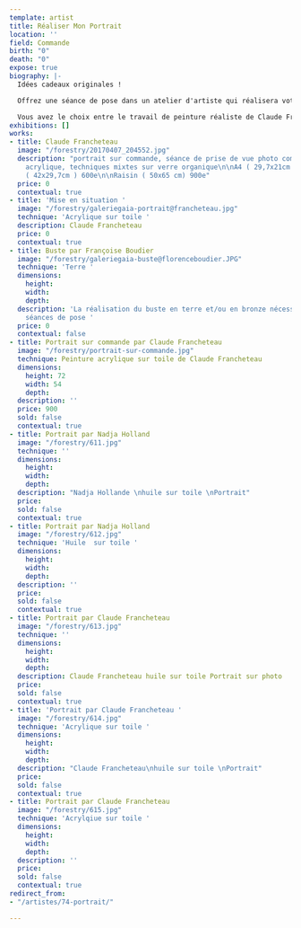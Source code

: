```yaml
---
template: artist
title: Réaliser Mon Portrait
location: ''
field: Commande
birth: "0"
death: "0"
expose: true
biography: |-
  Idées cadeaux originales !

  Offrez une séance de pose dans un atelier d'artiste qui réalisera votre portait ou celui d'une personne qui vous est cher.

  Vous avez le choix entre le travail de peinture réaliste de Claude Francheteau, la peinture plus onirique de Nadja Hollande et enfin les bustes en terre ou bronze de Françoise Boudier.
exhibitions: []
works:
- title: Claude Francheteau
  image: "/forestry/20170407_204552.jpg"
  description: "portrait sur commande, séance de prise de vue photo comprise  \npeinture
    acrylique, techniques mixtes sur verre organique\n\nA4 ( 29,7x21cm ) 450e\n\nA3
    ( 42x29,7cm ) 600e\n\nRaisin ( 50x65 cm) 900e"
  price: 0
  contextual: true
- title: 'Mise en situation '
  image: "/forestry/galeriegaia-portrait@francheteau.jpg"
  technique: 'Acrylique sur toile '
  description: Claude Francheteau
  price: 0
  contextual: true
- title: Buste par Françoise Boudier
  image: "/forestry/galeriegaia-buste@florenceboudier.JPG"
  technique: 'Terre '
  dimensions:
    height: 
    width: 
    depth: 
  description: 'La réalisation du buste en terre et/ou en bronze nécessite plusieurs
    séances de pose '
  price: 0
  contextual: false
- title: Portrait sur commande par Claude Francheteau
  image: "/forestry/portrait-sur-commande.jpg"
  technique: Peinture acrylique sur toile de Claude Francheteau
  dimensions:
    height: 72
    width: 54
    depth: 
  description: ''
  price: 900
  sold: false
  contextual: true
- title: Portrait par Nadja Holland
  image: "/forestry/611.jpg"
  technique: ''
  dimensions:
    height: 
    width: 
    depth: 
  description: "Nadja Hollande \nhuile sur toile \nPortrait"
  price: 
  sold: false
  contextual: true
- title: Portrait par Nadja Holland
  image: "/forestry/612.jpg"
  technique: 'Huile  sur toile '
  dimensions:
    height: 
    width: 
    depth: 
  description: ''
  price: 
  sold: false
  contextual: true
- title: Portrait par Claude Francheteau
  image: "/forestry/613.jpg"
  technique: ''
  dimensions:
    height: 
    width: 
    depth: 
  description: Claude Francheteau huile sur toile Portrait sur photo
  price: 
  sold: false
  contextual: true
- title: 'Portrait par Claude Francheteau '
  image: "/forestry/614.jpg"
  technique: 'Acrylique sur toile '
  dimensions:
    height: 
    width: 
    depth: 
  description: "Claude Francheteau\nhuile sur toile \nPortrait"
  price: 
  sold: false
  contextual: true
- title: Portrait par Claude Francheteau
  image: "/forestry/615.jpg"
  technique: 'Acrylqiue sur toile '
  dimensions:
    height: 
    width: 
    depth: 
  description: ''
  price: 
  sold: false
  contextual: true
redirect_from:
- "/artistes/74-portrait/"

---
```

